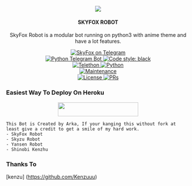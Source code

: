 <p align="center">
  <img src="https://telegra.ph/file/281fbf2e19c36b34d4f40.jpg">
</p>

<h4><p align="center"> SKYFOX ROBOT </p></h4>

<p align="center">SkyFox Robot is a modular bot running on python3 with anime theme and have a lot features.</p>

<p align="center">
<a href="https://t.me/SkyFoxybot"> <img src="https://img.shields.io/badge/SkyFox-Robot-blue?&logo=telegram" alt="SkyFox on Telegram" /> </a><br>
<a href="https://python-telegram-bot.org"> <img src="https://img.shields.io/badge/PTB-13.8.1-white?&style=flat-round&logo=github" alt="Python Telegram Bot" /> </a>
<a href="https://github.com/psf/black"><img alt="Code style: black" src="https://img.shields.io/badge/code%20style-black-000000.svg"></a><br>
<a href="https://docs.telethon.dev"> <img src="https://img.shields.io/badge/Telethon-1.23.0-red?&style=flat-round&logo=github" alt="Telethon" /> </a>
<a href="https://docs.python.org"> <img src="https://img.shields.io/badge/Python-3.9.7-purple?&style=flat-round&logo=python" alt="Python" /> </a><br>
<a href="https://GitHub.com/arkadiaz/SkyFox-Robot"> <img src="https://img.shields.io/badge/Maintained-Yes-yellow.svg" alt="Maintenance" /> </a><br>
<a href="https://github.com/arkadiaz/SkyFox-Robot/blob/main/LICENSE"> <img src="https://img.shields.io/badge/License-GPLv3-blue.svg" alt="License" /> </a>
<a href="https://makeapullrequest.com"> <img src="https://img.shields.io/badge/PRs-Welcome-blue.svg?style=flat-round" alt="PRs" /> </a>
</p>

### Easiest Way To Deploy On Heroku 

<p align="center"><a href="https://heroku.com/deploy?template=https://github.com/arkadiaz/SkyFox-Robot"> <img src="https://img.shields.io/badge/Deploy%20To%20Heroku-blue?style=for-the-badge&logo=heroku" width="220" height="38.45"/></a></p>

```
This Bot is Created by Arka, If your kanging this without fork at least give a credit to get a smile of my hard work. 
- SkyFox Robot
- Skyzu Robot
- Yansen Robot
- Shinobi Kenzhu
```
### Thanks To
[kenzu] (https://github.com/Kenzuuu)
